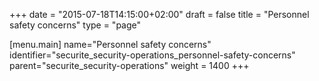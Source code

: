 +++
date = "2015-07-18T14:15:00+02:00"
draft = false
title = "Personnel safety concerns"
type = "page"

[menu.main]
name="Personnel safety concerns"
identifier="securite_security-operations_personnel-safety-concerns"
parent="securite_security-operations"
weight = 1400
+++